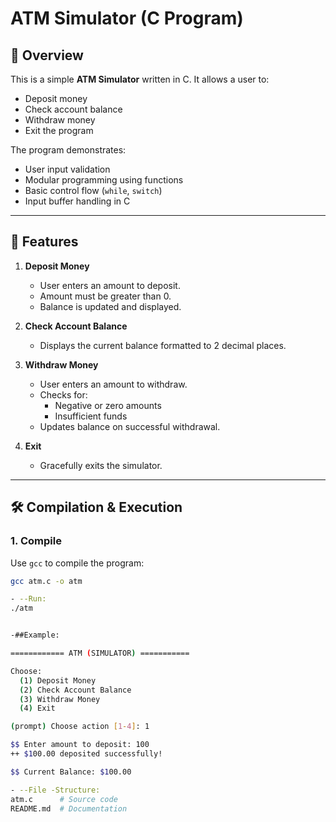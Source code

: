 # ATM Simulator (C Program)

## 📖 Overview
This is a simple **ATM Simulator** written in C.
It allows a user to:
- Deposit money
- Check account balance
- Withdraw money
- Exit the program

The program demonstrates:
- User input validation
- Modular programming using functions
- Basic control flow (`while`, `switch`)
- Input buffer handling in C

---

## 🚀 Features
1. **Deposit Money**
   - User enters an amount to deposit.
   - Amount must be greater than 0.
   - Balance is updated and displayed.

2. **Check Account Balance**
   - Displays the current balance formatted to 2 decimal places.

3. **Withdraw Money**
   - User enters an amount to withdraw.
   - Checks for:
     - Negative or zero amounts
     - Insufficient funds
   - Updates balance on successful withdrawal.

4. **Exit**
   - Gracefully exits the simulator.

---

## 🛠️ Compilation & Execution

### 1. Compile
Use `gcc` to compile the program:

```bash
gcc atm.c -o atm

- --Run:
./atm


-##Example:

============ ATM (SIMULATOR) ===========

Choose:
  (1) Deposit Money
  (2) Check Account Balance
  (3) Withdraw Money
  (4) Exit

(prompt) Choose action [1-4]: 1

$$ Enter amount to deposit: 100
++ $100.00 deposited successfully!

$$ Current Balance: $100.00

- --File -Structure:
atm.c      # Source code
README.md  # Documentation